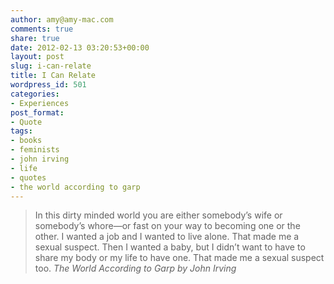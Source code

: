 ```yaml
---
author: amy@amy-mac.com
comments: true
share: true
date: 2012-02-13 03:20:53+00:00
layout: post
slug: i-can-relate
title: I Can Relate
wordpress_id: 501
categories:
- Experiences
post_format:
- Quote
tags:
- books
- feminists
- john irving
- life
- quotes
- the world according to garp
---
```


<blockquote>
  In this dirty minded world you are either somebody’s wife or somebody’s whore—or fast on your way to becoming one or the other. I wanted a job and I wanted to live alone. That made me a sexual suspect. Then I wanted a baby, but I didn’t want to have to share my body or my life to have one. That made me a sexual suspect too.
  <cite>The World According to Garp by John Irving</cite>
</blockquote>